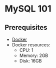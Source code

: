 # MySQL 101

## Prerequisites

- [Docker](https://docs.docker.com/desktop/install/mac-install/)
- Docker resources:
  - CPU: 1
  - Memory: 2GB
  - Disk: 16GB
